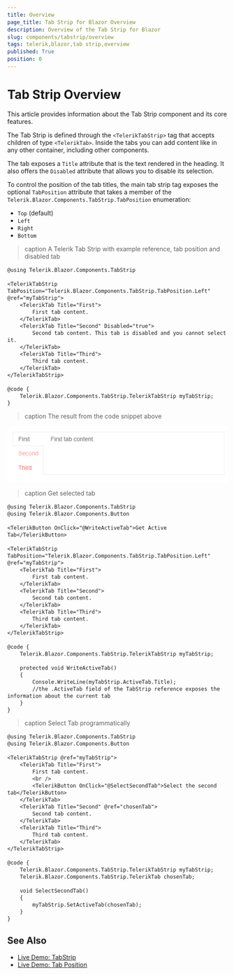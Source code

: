 ```yaml
---
title: Overview
page_title: Tab Strip for Blazor Overview
description: Overview of the Tab Strip for Blazor
slug: components/tabstrip/overview
tags: telerik,blazor,tab strip,overview
published: True
position: 0
---
```


# Tab Strip Overview

This article provides information about the Tab Strip component and its core features.

The Tab Strip is defined through the `<TelerikTabStrip>` tag that accepts children of type `<TelerikTab>`. Inside the tabs you can add content like in any other container, including other components.

The tab exposes a `Title` attribute that is the text rendered in the heading. It also offers the `Disabled` attribute that allows you to disable its selection.

To control the position of the tab titles, the main tab strip tag exposes the optional `TabPosition` attribute that takes a member of the `Telerik.Blazor.Components.TabStrip.TabPosition` enumeration:

* `Top` (default)
* `Left`
* `Right`
* `Bottom`

>caption A Telerik Tab Strip with example reference, tab position and disabled tab

````CSHTML
@using Telerik.Blazor.Components.TabStrip

<TelerikTabStrip TabPosition="Telerik.Blazor.Components.TabStrip.TabPosition.Left" @ref="myTabStrip">
	<TelerikTab Title="First">
		First tab content.
	</TelerikTab>
	<TelerikTab Title="Second" Disabled="true">
		Second tab content. This tab is disabled and you cannot select it.
	</TelerikTab>
	<TelerikTab Title="Third">
		Third tab content.
	</TelerikTab>
</TelerikTabStrip>

@code {
	Telerik.Blazor.Components.TabStrip.TelerikTabStrip myTabStrip;
}
````

>caption The result from the code snippet above

![](images/tabstrip-left.png)

>caption Get selected tab

````CSHTML
@using Telerik.Blazor.Components.TabStrip
@using Telerik.Blazor.Components.Button

<TelerikButton OnClick="@WriteActiveTab">Get Active Tab</TelerikButton>

<TelerikTabStrip TabPosition="Telerik.Blazor.Components.TabStrip.TabPosition.Left" @ref="myTabStrip">
	<TelerikTab Title="First">
		First tab content.
	</TelerikTab>
	<TelerikTab Title="Second">
		Second tab content.
	</TelerikTab>
	<TelerikTab Title="Third">
		Third tab content.
	</TelerikTab>
</TelerikTabStrip>

@code {
	Telerik.Blazor.Components.TabStrip.TelerikTabStrip myTabStrip;

	protected void WriteActiveTab()
	{
		Console.WriteLine(myTabStrip.ActiveTab.Title);
		//the .ActiveTab field of the TabStrip reference exposes the information about the current tab
	}
}
````

>caption Select Tab programmatically

````CSHTML
@using Telerik.Blazor.Components.TabStrip
@using Telerik.Blazor.Components.Button

<TelerikTabStrip @ref="myTabStrip">
	<TelerikTab Title="First">
		First tab content.
		<br />
		<TelerikButton OnClick="@SelectSecondTab">Select the second tab</TelerikButton>
	</TelerikTab>
	<TelerikTab Title="Second" @ref="chosenTab">
		Second tab content.
	</TelerikTab>
	<TelerikTab Title="Third">
		Third tab content.
	</TelerikTab>
</TelerikTabStrip>

@code {
	Telerik.Blazor.Components.TabStrip.TelerikTabStrip myTabStrip;
	Telerik.Blazor.Components.TabStrip.TelerikTab chosenTab;

	void SelectSecondTab()
	{
		myTabStrip.SetActiveTab(chosenTab);
	}
}
````

## See Also

  * [Live Demo: TabStrip](https://demos.telerik.com/blazor-ui/tabstrip/index)
  * [Live Demo: Tab Position](https://demos.telerik.com/blazor-ui/tabstrip/tabposition)
